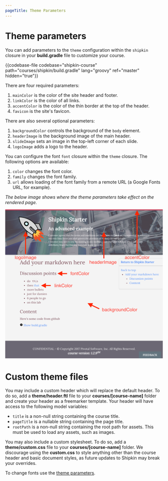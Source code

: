 ```yaml
---
pageTitle: Theme Parameters
---
```


# Theme parameters

You can add parameters to the `theme` configuration within the `shipkin`
closure in your __build.gradle__ file to customize your course.

{{codebase-file codebase="shipkin-course" path="courses/shipkin/build.gradle" lang="groovy" ref="master" hidden="true"}}

There are four required parameters:

1.  `mainColor` is the color of the site header and footer.
1.  `linkColor` is the color of all links.
1.  `accentColor` is the color of the thin border at the top of the
    header.
1.  `favicon` is the site's favicon.

There are also several optional parameters:

1.  `backgroundColor` controls the background of the `body` element.
1.  `headerImage` is the background image of the main header.
1.  `slideImage` sets an image in the top-left corner of each slide.
1.  `logoImage` adds a logo to the header.

You can configure the font `font` closure within the `theme` closure.
The following options are available: 

1.  `color` changes the font color.
1.  `family` changes the font family.
1.  `url` allows loading of the font family from a remote URL (a Google
    Fonts URL, for example).

_The below image shows where the theme parameters take effect on the
rendered page._

![lab](courseImage.png)



# Custom theme files

You may include a custom header which will replace the default header.
To do so, add a __theme/header.ftl__ file to your __courses/[course-name]__
folder and create your header as a freemarker template.
Your header will have access to the following model variables:

-   `title` is a non-null string containing the course title.
-   `pageTitle` is a nullable string containing the page title.
-   `rootPath` is a non-null string containing the root path for assets.
    This must be used to load any assets, such as images.

You may also include a custom stylesheet.
To do so, add a __theme/custom.css__ file to your __courses/[course-name]__
folder.
We discourage using the __custom.css__ to style anything other than the
course header and basic document styles, as future updates to Shipkin
may break your overrides.

To change fonts use the [theme parameters](#theme-parameters).